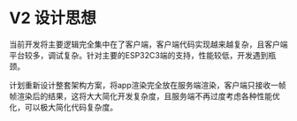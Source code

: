 # V2 设计思想

当前开发将主要逻辑完全集中在了客户端，客户端代码实现越来越复杂，且客户端平台较多，调试复杂。针对主要的ESP32C3端的支持，性能较低，开发遇到瓶颈。

计划重新设计整套架构方案，将app渲染完全放在服务端渲染，客户端只接收一帧帧渲染后的结果，这将大大简化开发复杂度，且服务端不再过度考虑各种性能优化，可以极大简化代码复杂度。